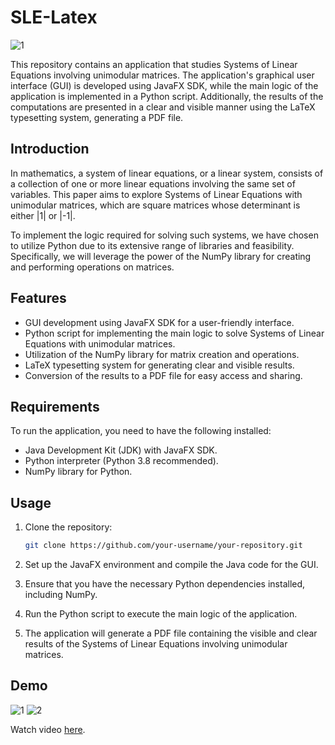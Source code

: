 # SLE-Latex

![1](https://github.com/ComputerGeek5/SLE-Latex/assets/78569367/15ef9150-36cd-42eb-84a1-cc08dc9d7454)

This repository contains an application that studies Systems of Linear Equations involving unimodular matrices. The application's graphical user interface (GUI) is developed using JavaFX SDK, while the main logic of the application is implemented in a Python script. Additionally, the results of the computations are presented in a clear and visible manner using the LaTeX typesetting system, generating a PDF file.

## Introduction

In mathematics, a system of linear equations, or a linear system, consists of a collection of one or more linear equations involving the same set of variables. This paper aims to explore Systems of Linear Equations with unimodular matrices, which are square matrices whose determinant is either |1| or |-1|. 

To implement the logic required for solving such systems, we have chosen to utilize Python due to its extensive range of libraries and feasibility. Specifically, we will leverage the power of the NumPy library for creating and performing operations on matrices.

## Features

- GUI development using JavaFX SDK for a user-friendly interface.
- Python script for implementing the main logic to solve Systems of Linear Equations with unimodular matrices.
- Utilization of the NumPy library for matrix creation and operations.
- LaTeX typesetting system for generating clear and visible results.
- Conversion of the results to a PDF file for easy access and sharing.

## Requirements

To run the application, you need to have the following installed:

- Java Development Kit (JDK) with JavaFX SDK.
- Python interpreter (Python 3.8 recommended).
- NumPy library for Python.

## Usage

1. Clone the repository:

   ```bash
   git clone https://github.com/your-username/your-repository.git
   ```

2. Set up the JavaFX environment and compile the Java code for the GUI.

3. Ensure that you have the necessary Python dependencies installed, including NumPy.

4. Run the Python script to execute the main logic of the application.

5. The application will generate a PDF file containing the visible and clear results of the Systems of Linear Equations involving unimodular matrices.

## Demo
![1](https://github.com/ComputerGeek5/SLE-Latex/assets/78569367/15ef9150-36cd-42eb-84a1-cc08dc9d7454)
![2](https://github.com/ComputerGeek5/SLE-Latex/assets/78569367/a2954640-e4be-43aa-8294-e54dcd561e3e)

Watch video [here](https://youtu.be/0kAR_Helsug).
